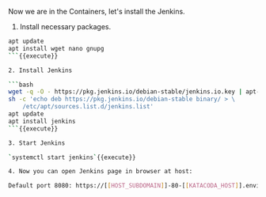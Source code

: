 Now we are in the Containers, let's install the Jenkins.

1. Install necessary packages.
```bash
apt update
apt install wget nano gnupg
```{{execute}}

2. Install Jenkins

```bash
wget -q -O - https://pkg.jenkins.io/debian-stable/jenkins.io.key | apt-key add -
sh -c 'echo deb https://pkg.jenkins.io/debian-stable binary/ > \
    /etc/apt/sources.list.d/jenkins.list'
apt update
apt install jenkins
```{{execute}}

3. Start Jenkins

`systemctl start jenkins`{{execute}}

4. Now you can open Jenkins page in browser at host:

Default port 8080: https://[[HOST_SUBDOMAIN]]-80-[[KATACODA_HOST]].environments.katacoda.com/
